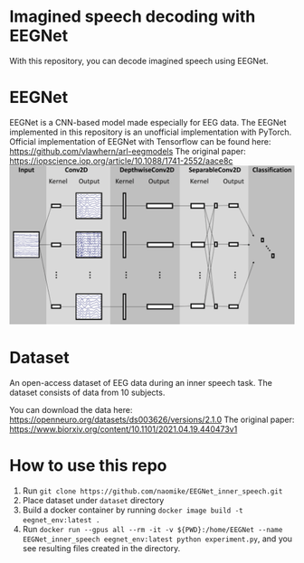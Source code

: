 # Imagined speech decoding with EEGNet
With this repository, you can decode imagined speech using EEGNet.

# EEGNet
EEGNet is a CNN-based model made especially for EEG data. The EEGNet implemented in this repository is an unofficial implementation with PyTorch.
Official implementation of EEGNet with Tensorflow can be found here: https://github.com/vlawhern/arl-eegmodels
The original paper: https://iopscience.iop.org/article/10.1088/1741-2552/aace8c
![EEGNet](img/EEGNet.png)

# Dataset

An open-access dataset of EEG data during an inner speech task. The dataset consists of data from 10 subjects.

You can download the data here: https://openneuro.org/datasets/ds003626/versions/2.1.0
The original paper: https://www.biorxiv.org/content/10.1101/2021.04.19.440473v1


# How to use this repo

1. Run ```git clone https://github.com/naomike/EEGNet_inner_speech.git```
2. Place dataset under ```dataset``` directory
3. Build a docker container by running ```docker image build -t eegnet_env:latest .```
4. Run ```docker run --gpus all --rm -it -v ${PWD}:/home/EEGNet --name EEGNet_inner_speech eegnet_env:latest python experiment.py```, and you see resulting files created in the directory.
